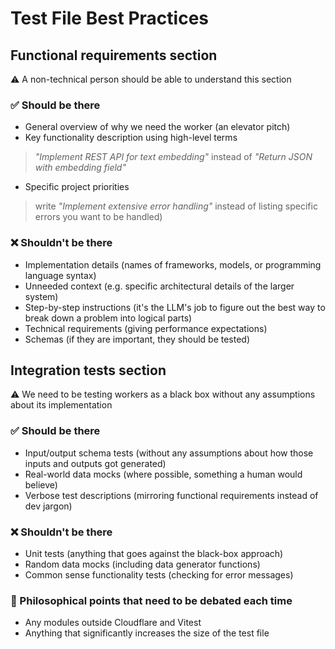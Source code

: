 # Test File Best Practices

## Functional requirements section
⚠️ A non-technical person should be able to understand this section
### ✅️ Should be there
- General overview of why we need the worker (an elevator pitch)
- Key functionality description using high-level terms
> *"Implement REST API for text embedding"* instead of *"Return JSON with embedding field"*
- Specific project priorities
> write *"Implement extensive error handling"* instead of listing specific errors you want to be handled)
### ❌ Shouldn't be there
- Implementation details (names of frameworks, models, or programming language syntax)
- Unneeded context (e.g. specific architectural details of the larger system)
- Step-by-step instructions (it's the LLM's job to figure out the best way to break down a problem into logical parts)
- Technical requirements (giving performance expectations)
- Schemas (if they are important, they should be tested)
## Integration tests section
⚠️ We need to be testing workers as a black box without any assumptions about its implementation
### ✅️ Should be there
- Input/output schema tests (without any assumptions about how those inputs and outputs got generated)
- Real-world data mocks (where possible, something a human would believe)
- Verbose test descriptions (mirroring functional requirements instead of dev jargon)
### ❌ Shouldn't be there
- Unit tests (anything that goes against the black-box approach)
- Random data mocks (including data generator functions)
- Common sense functionality tests (checking for error messages)
### 🤔 Philosophical points that need to be debated each time
- Any modules outside Cloudflare and Vitest
- Anything that significantly increases the size of the test file
